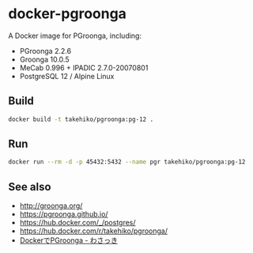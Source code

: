 # docker-pgroonga

A Docker image for PGroonga, including:

- PGroonga 2.2.6
- Groonga 10.0.5
- MeCab 0.996 + IPADIC 2.7.0-20070801
- PostgreSQL 12 / Alpine Linux

## Build

```sh
docker build -t takehiko/pgroonga:pg-12 .
```

## Run

```sh
docker run --rm -d -p 45432:5432 --name pgr takehiko/pgroonga:pg-12
```

## See also

- http://groonga.org/
- https://pgroonga.github.io/
- https://hub.docker.com/_/postgres/
- https://hub.docker.com/r/takehiko/pgroonga/
- [DockerでPGroonga - わさっき](https://takehikom.hateblo.jp/entry/20180130/1517314577)
